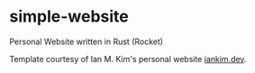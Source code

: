 # simple-website
Personal Website written in Rust (Rocket)

Template courtesy of Ian M. Kim's personal website [iankim.dev](https://iankim.dev).
